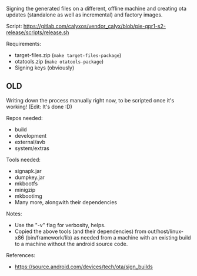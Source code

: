 Signing the generated files on a different, offline machine and creating ota updates (standalone as well as incremental) and factory images.

Script:
https://gitlab.com/calyxos/vendor_calyx/blob/pie-qpr1-s2-release/scripts/release.sh

Requirements:
* target-files.zip (`make target-files-package`)
* otatools.zip (`make otatools-package`)
* Signing keys (obviously)

## OLD ##

Writing down the process manually right now, to be scripted once it's working! (Edit: It's done :D)

Repos needed:
* build
* development
* external/avb
* system/extras

Tools needed:
* signapk.jar
* dumpkey.jar
* mkbootfs
* minigzip
* mkbootimg
* Many more, alongwith their dependencies

Notes:
* Use the "-v" flag for verbosity, helps.
* Copied the above tools (and their dependencies) from out/host/linux-x86 (bin/framework/lib) as needed from a machine with an existing build to a machine without the android source code.

References:
* https://source.android.com/devices/tech/ota/sign_builds